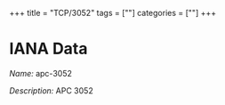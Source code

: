 +++
title = "TCP/3052"
tags = [""]
categories = [""]
+++

# IANA Data

_Name:_ apc-3052

_Description:_ APC 3052

